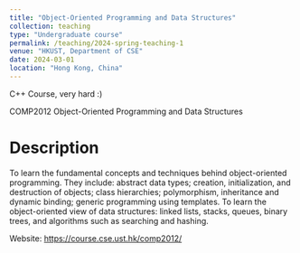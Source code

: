 ```yaml
---
title: "Object-Oriented Programming and Data Structures"
collection: teaching
type: "Undergraduate course"
permalink: /teaching/2024-spring-teaching-1
venue: "HKUST, Department of CSE"
date: 2024-03-01
location: "Hong Kong, China"
---
```


C++ Course, very hard :)

COMP2012 Object-Oriented Programming and Data Structures

Description
======
To learn the fundamental concepts and techniques behind object-oriented programming. They include: abstract data types; creation, initialization, and destruction of objects; class hierarchies; polymorphism, inheritance and dynamic binding; generic programming using templates. To learn the object-oriented view of data structures: linked lists, stacks, queues, binary trees, and algorithms such as searching and hashing.

Website: https://course.cse.ust.hk/comp2012/
